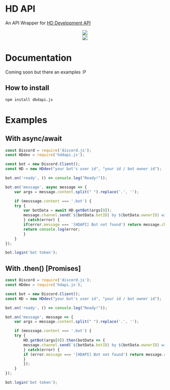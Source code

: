 # HD API

An API Wrapper for [HD Development API](https://hd-development.glitch.me/api/bots)

<div align="center">
    <p>
		<a href="https://npmjs.com/package/hdapi.js"><img src="https://nodei.co/npm/hdapi.js.png?downloads=true&stars=false"/></a>
		<br>
		<a href="https://travis-ci.com/DiscordBotsDev/dbdapi.js"><img src="https://travis-ci.com/DiscordBotsDev/dbdapi.js.svg"/></a>
	</p>
</div>

# Documentation
Coming soon but there an examples :P

## How to install
```bash
npm install dbdapi.js
```

# Examples

## With async/await
```js
const Discord = require('discord.js');
const HDdev = require('hddapi.js');

const bot = new Discord.Client();
const HD = new HDdev("your bot's user id", "your id / bot owner id");

bot.on('ready', () => console.log("Ready!"));

bot.on('message', async message => {
    var args = message.content.split(" ").replace('.', '');

    if (messsage.content === '.bot') {
    try {
        var botData = await HD.getBot(args[0]);
        message.channel.send(`${botData.botID} by ${botData.ownerID} with prefix ${botData.prefix}`); // fetchUser coming soon. 
        } catch(error) {
        if(error.message === '[HDAPI] Bot not found') return message.channel.send('The bot ID you provide is not registered *yet* on HD Development');
        return console.log(error;
        } 
    }
});

bot.login('bot token');
```

## With .then() [Promises]
```js
const Discord = require('discord.js');
const HDdev = require('hdapi.js');

const bot = new Discord.Client();
const HD = new HDdev("your bot's user id", "your id / bot owner id");

bot.on('ready', () => console.log("Ready!"));

bot.on('message', message => {
    var args = message.content.split(" ").replace('.', '');

    if (messsage.content === '.bot') {
    try {
        HD.getBot(args[0]).then(botData => {
        message.channel.send(`${botData.botID} by ${botData.ownerID} with prefix ${botData.prefix}`); // fetchUser coming soon.
        } catch(error) {
        if (error.message === '[HDAPI] Bot not found') return message.channel.send('The bot ID you provided is not registered *yet* on HD Developement');
        }
        });
    }
});

bot.login('bot token');
```
